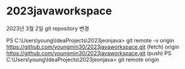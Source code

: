 # 2023javaworkspace

2023년 3월 2일 git repository 변경

PS C:\Users\young\IdeaProjects\2023jeonjava> git remote -v
origin  https://github.com/youngmin30/2023javaworkspace.git (fetch)
origin  https://github.com/youngmin30/2023javaworkspace.git (push)
PS C:\Users\young\IdeaProjects\2023jeonjava> git remote
origin
